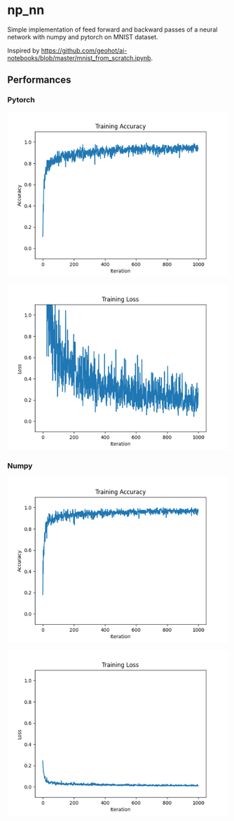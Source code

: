 # np_nn

Simple implementation of feed forward and backward passes of a neural network with numpy and pytorch on MNIST dataset.

Inspired by https://github.com/geohot/ai-notebooks/blob/master/mnist_from_scratch.ipynb. 

## Performances

### Pytorch

![Accuracy](./accuracy_plot_torch.png)

![Loss](./loss_plot_torch.png)


### Numpy

![Accuracy](./accuracy_plot_np.png)

![Loss](./loss_plot_np.png)
